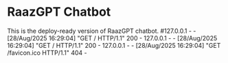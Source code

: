 # RaazGPT Chatbot

This is the deploy-ready version of RaazGPT chatbot.
#127.0.0.1 - - [28/Aug/2025 16:29:04] "GET / HTTP/1.1" 200 -
127.0.0.1 - - [28/Aug/2025 16:29:04] "GET / HTTP/1.1" 200 -
127.0.0.1 - - [28/Aug/2025 16:29:04] "GET /favicon.ico HTTP/1.1" 404 -
